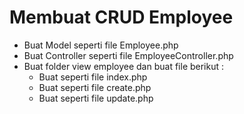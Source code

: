 # Membuat CRUD Employee

- Buat Model seperti file Employee.php
- Buat Controller seperti file EmployeeController.php
- Buat folder view employee dan buat file berikut :
    - Buat seperti file index.php
    - Buat seperti file create.php
    - Buat seperti file update.php